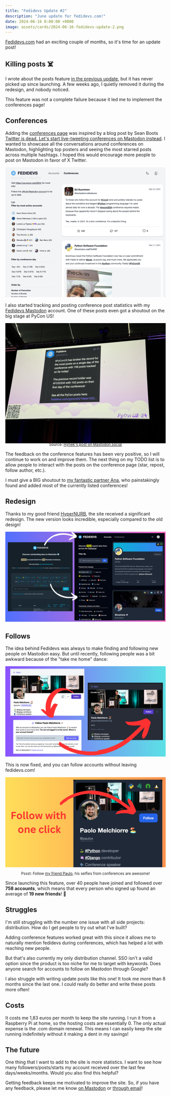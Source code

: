 ```yaml
---
title: "Fedidevs Update #2"
description: "June update for fedidevs.com!"
date: 2024-06-16 0:00:00 +0000
image: assets/cards/2024-06-16-fedidevs-update-2.png
---
```


[Fedidevs.com](https://fedidevs.com) had an exciting couple of months, so it's time for an update post!

## Killing posts ☠️

I wrote about the posts feature [in the previous update](/fedidevs-posts), but it has never picked up since launching. A few weeks ago, I quietly removed it during the redesign, and nobody noticed.

This feature was not a complete failure because it led me to implement the conferences page!

## Conferences

Adding the [conferences page](https://fedidevs.com/conferences) was inspired by a blog post by Sean Boots <a href="https://sboots.ca/2023/10/27/twitter-is-dead-lets-start-live-tweeting-conferences-on-mastodon-instead/">Twitter is dead. Let's start live-tweeting conferences on Mastodon instead</a>. I wanted to showcase all the conversations around conferences on Mastodon, highlighting top posters and seeing the most starred posts across multiple hashtags. I hoped this would encourage more people to post on Mastodon in favor of X Twitter.

![Conference page](/assets/pics/fedidevs-conference.jpg)

I also started tracking and posting conference post statistics with my [Fedidevs Mastodon](https://fosstodon.org/@fedidevs) account. One of these posts even got a shoutout on the big stage at PyCon US!

![Shoutout on PyCon US](/assets/pics/fedidevs-pycon-shoutout.jpg)

<small style="text-align: center; display: block; margin-top: -20px;">Source: [Hynek's post on Mastodon.social](https://mastodon.social/@hynek/112462249781379295)</small>

The feedback on the conference features has been very positive, so I will continue to work on and improve them. The next thing on my TODO list is to allow people to interact with the posts on the conference page (star, repost, follow author, etc.).

I must give a BIG shoutout to [my fantastic partner Ana](https://x.com/anasofia_fm), who painstakingly found and added most of the currently listed conferences!

## Redesign

Thanks to my good friend [HyperNURB](https://fosstodon.org/@hypernurb), the site received a significant redesign. The new version looks incredible, especially compared to the old design!

![Fedidevs Redesign](/assets/pics/fedidevs-redesign.jpg)

## Follows

The idea behind Fedidevs was always to make finding and following new people on Mastodon easy. But until recently, following people was a bit awkward because of the "take me home" dance:

![Follow Dance](/assets/pics/fedidevs-follow-dance.jpg)

This is now fixed, and you can follow accounts without leaving fedidevs.com!

![Fedidevs follow](/assets/pics/fedidevs-follow.jpg)
<small style="text-align: center; display: block; margin-top: 10px;">Pssst: Follow [my friend Paulo](https://fosstodon.org/@paulox), his selfies from conferences are awesome!</small>

Since launching this feature, over 40 people have joined and followed over **758 accounts**, which means that every person who signed up found an average of **19 new friends**! 🎉 

## Struggles

I'm still struggling with the number one issue with all side projects: distribution. How do I get people to try out what I've built?

Adding conference features worked great with this since it allows me to naturally mention fedidevs during conferences, which has helped a lot with reaching new people.

But that's also currently my only distribution channel. SSO isn't a valid option since the product is too niche for me to target with keywords. Does anyone search for accounts to follow on Mastodon through Google?

I also struggle with writing update posts like this one! It took me more than 8 months since the last one. I could really do better and write these posts more often!

## Costs 

It costs me 1,83 euros per month to keep the site running. I run it from a Raspberry Pi at home, so the hosting costs are essentially 0. The only actual expense is the .com domain renewal. This means I can easily keep the site running indefinitely without it making a dent in my savings!

## The future

One thing that I want to add to the site is more statistics. I want to see how many followers/posts/starts my account received over the last few days/weeks/months. Would you also find this helpful?

Getting feedback keeps me motivated to improve the site. So, if you have any feedback, please let me know [on Mastodon](https://fosstodon.org/@anze3db) or [through email](mailto:hello@fedidevs.com)!
